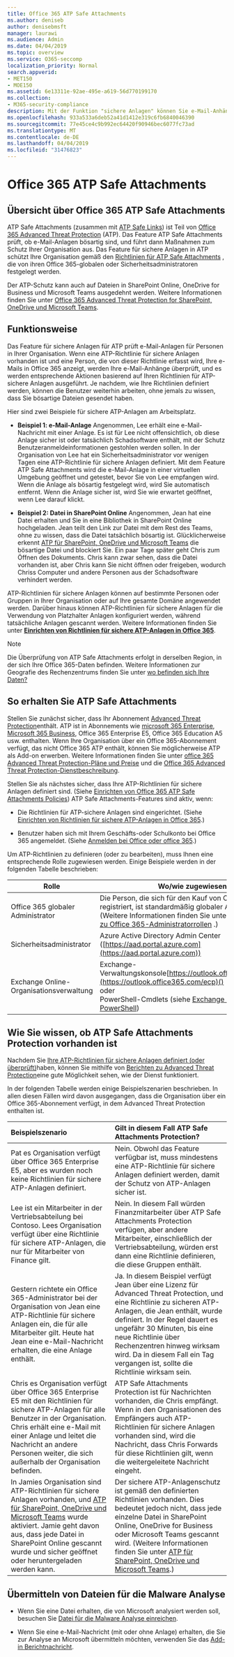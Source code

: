 ```yaml
---
title: Office 365 ATP Safe Attachments
ms.author: deniseb
author: denisebmsft
manager: laurawi
ms.audience: Admin
ms.date: 04/04/2019
ms.topic: overview
ms.service: O365-seccomp
localization_priority: Normal
search.appverid:
- MET150
- MOE150
ms.assetid: 6e13311e-92ae-495e-a619-56d770199170
ms.collection:
- M365-security-compliance
description: Mit der Funktion "sichere Anlagen" können Sie e-Mail-Anhänge per Mausklick überprüfen. Verwenden Sie sichere Anlagen, um Ihre Organisation vor schädlichen Dateien zu schützen, die Personen in e-Mails senden oder empfangen.
ms.openlocfilehash: 933a533a6deb52a41d1412e319c6fb6840046390
ms.sourcegitcommit: 77e45ce4c9b992ec64420f90946bec6077fc73ad
ms.translationtype: MT
ms.contentlocale: de-DE
ms.lasthandoff: 04/04/2019
ms.locfileid: "31476823"
---
```

# <a name="office-365-atp-safe-attachments"></a>Office 365 ATP Safe Attachments

## <a name="overview-of-office-365-atp-safe-attachments"></a>Übersicht über Office 365 ATP Safe Attachments

ATP Safe Attachments (zusammen mit [ATP Safe Links](atp-safe-links.md)) ist Teil von [Office 365 Advanced Threat Protection](office-365-atp.md) (ATP). Das Feature ATP Safe Attachments prüft, ob e-Mail-Anlagen bösartig sind, und führt dann Maßnahmen zum Schutz Ihrer Organisation aus. Das Feature für sichere Anlagen in ATP schützt Ihre Organisation gemäß den [Richtlinien für ATP Safe Attachments](set-up-atp-safe-attachments-policies.md) , die von ihren Office 365-globalen oder Sicherheitsadministratoren festgelegt werden. 
  
Der ATP-Schutz kann auch auf Dateien in SharePoint Online, OneDrive for Business und Microsoft Teams ausgedehnt werden. Weitere Informationen finden Sie unter [Office 365 Advanced Threat Protection for SharePoint, OneDrive und Microsoft Teams](atp-for-spo-odb-and-teams.md).

## <a name="how-it-works"></a>Funktionsweise

Das Feature für sichere Anlagen für ATP prüft e-Mail-Anlagen für Personen in Ihrer Organisation. Wenn eine ATP-Richtlinie für sichere Anlagen vorhanden ist und eine Person, die von dieser Richtlinie erfasst wird, Ihre e-Mails in Office 365 anzeigt, werden Ihre e-Mail-Anhänge überprüft, und es werden entsprechende Aktionen basierend auf Ihren Richtlinien für ATP-sichere Anlagen ausgeführt. Je nachdem, wie Ihre Richtlinien definiert werden, können die Benutzer weiterhin arbeiten, ohne jemals zu wissen, dass Sie bösartige Dateien gesendet haben.
  
Hier sind zwei Beispiele für sichere ATP-Anlagen am Arbeitsplatz.
  
- **Beispiel 1: e-Mail-Anlage** Angenommen, Lee erhält eine e-Mail-Nachricht mit einer Anlage. Es ist für Lee nicht offensichtlich, ob diese Anlage sicher ist oder tatsächlich Schadsoftware enthält, mit der Schutz Benutzeranmeldeinformationen gestohlen werden sollen. In der Organisation von Lee hat ein Sicherheitsadministrator vor wenigen Tagen eine ATP-Richtlinie für sichere Anlagen definiert. Mit dem Feature ATP Safe Attachments wird die e-Mail-Anlage in einer virtuellen Umgebung geöffnet und getestet, bevor Sie von Lee empfangen wird. Wenn die Anlage als bösartig festgelegt wird, wird Sie automatisch entfernt. Wenn die Anlage sicher ist, wird Sie wie erwartet geöffnet, wenn Lee darauf klickt.

- **Beispiel 2: Datei in SharePoint Online** Angenommen, Jean hat eine Datei erhalten und Sie in eine Bibliothek in SharePoint Online hochgeladen. Jean teilt den Link zur Datei mit dem Rest des Teams, ohne zu wissen, dass die Datei tatsächlich bösartig ist. Glücklicherweise erkennt [ATP für SharePoint, OneDrive und Microsoft Teams](atp-for-spo-odb-and-teams.md) die bösartige Datei und blockiert Sie. Ein paar Tage später geht Chris zum Öffnen des Dokuments. Chris kann zwar sehen, dass die Datei vorhanden ist, aber Chris kann Sie nicht öffnen oder freigeben, wodurch Chriss Computer und andere Personen aus der Schadsoftware verhindert werden.

ATP-Richtlinien für sichere Anlagen können auf bestimmte Personen oder Gruppen in Ihrer Organisation oder auf Ihre gesamte Domäne angewendet werden. Darüber hinaus können ATP-Richtlinien für sichere Anlagen für die Verwendung von Platzhalter Anlagen konfiguriert werden, während tatsächliche Anlagen gescannt werden. Weitere Informationen finden Sie unter **[Einrichten von Richtlinien für sichere ATP-Anlagen in Office 365](set-up-atp-safe-attachments-policies.md)**.

> [!NOTE]
> Die Überprüfung von ATP Safe Attachments erfolgt in derselben Region, in der sich Ihre Office 365-Daten befinden. Weitere Informationen zur Geografie des Rechenzentrums finden Sie unter [wo befinden sich Ihre Daten?](https://products.office.com/where-is-your-data-located?geo=All) 

  
## <a name="how-to-get-atp-safe-attachments"></a>So erhalten Sie ATP Safe Attachments

Stellen Sie zunächst sicher, dass Ihr Abonnement [Advanced Threat Protection](office-365-atp.md)enthält. ATP ist in Abonnements wie [microsoft 365 Enterprise](https://www.microsoft.com/microsoft-365/enterprise/home), [Microsoft 365 Business](https://www.microsoft.com/microsoft-365/business), Office 365 Enterprise E5, Office 365 Education A5 usw. enthalten. Wenn Ihre Organisation über ein Office 365-Abonnement verfügt, das nicht Office 365 ATP enthält, können Sie möglicherweise ATP als Add-on erwerben. Weitere Informationen finden Sie unter [office 365 Advanced Threat Protection-Pläne und Preise](https://products.office.com/exchange/advance-threat-protection) und die [Office 365 Advanced Threat Protection-Dienstbeschreibung](https://docs.microsoft.com/office365/servicedescriptions/office-365-advanced-threat-protection-service-description). 

Stellen Sie als nächstes sicher, dass Ihre ATP-Richtlinien für sichere Anlagen definiert sind. (Siehe [Einrichten von Office 365 ATP Safe Attachments Policies](set-up-atp-safe-attachments-policies.md)) ATP Safe Attachments-Features sind aktiv, wenn:
  
- Die Richtlinien für ATP-sichere Anlagen sind eingerichtet. (Siehe [Einrichten von Richtlinien für sichere ATP-Anlagen in Office 365](set-up-atp-safe-attachments-policies.md).)

- Benutzer haben sich mit Ihrem Geschäfts-oder Schulkonto bei Office 365 angemeldet. (Siehe [Anmelden bei Office oder office 365](https://support.office.com/article/b9582171-fd1f-4284-9846-bdd72bb28426).)

Um ATP-Richtlinien zu definieren (oder zu bearbeiten), muss Ihnen eine entsprechende Rolle zugewiesen werden. Einige Beispiele werden in der folgenden Tabelle beschrieben:

|Rolle  |Wo/wie zugewiesen  |
|---------|---------|
|Office 365 globaler Administrator |Die Person, die sich für den Kauf von Office 365 registriert, ist standardmäßig globaler Administrator. (Weitere Informationen finden Sie unter [Informationen zu Office 365-Administratorrollen](https://docs.microsoft.com/office365/admin/add-users/about-admin-roles) .)         |
|Sicherheitsadministrator |Azure Active Directory Admin Center ([https://aad.portal.azure.com](https://aad.portal.azure.com))|
|Exchange Online-Organisationsverwaltung |Exchange-Verwaltungskonsole[https://outlook.office365.com/ecp](https://outlook.office365.com/ecp)() <br>oder <br>  PowerShell-Cmdlets (siehe [Exchange Online PowerShell](https://docs.microsoft.com/powershell/exchange/exchange-online/exchange-online-powershell?view=exchange-ps)) |

## <a name="how-to-know-if-atp-safe-attachments-protection-is-in-place"></a>Wie Sie wissen, ob ATP Safe Attachments Protection vorhanden ist

Nachdem Sie [Ihre ATP-Richtlinien für sichere Anlagen definiert (oder überprüft)](set-up-atp-safe-attachments-policies.md)haben, können Sie mithilfe von [Berichten zu Advanced Threat Protection](view-reports-for-atp.md)eine gute Möglichkeit sehen, wie der Dienst funktioniert.
  
In der folgenden Tabelle werden einige Beispielszenarien beschrieben. In allen diesen Fällen wird davon ausgegangen, dass die Organisation über ein Office 365-Abonnement verfügt, in dem Advanced Threat Protection enthalten ist.
  
|**Beispielszenario**|**Gilt in diesem Fall ATP Safe Attachments Protection?**|
|:-----|:-----|
|Pat es Organisation verfügt über Office 365 Enterprise E5, aber es wurden noch keine Richtlinien für sichere ATP-Anlagen definiert.  <br/> |Nein. Obwohl das Feature verfügbar ist, muss mindestens eine ATP-Richtlinie für sichere Anlagen definiert werden, damit der Schutz von ATP-Anlagen sicher ist.  <br/> |
|Lee ist ein Mitarbeiter in der Vertriebsabteilung bei Contoso. Lees Organisation verfügt über eine Richtlinie für sichere ATP-Anlagen, die nur für Mitarbeiter von Finance gilt.  <br/> |Nein. In diesem Fall würden Finanzmitarbeiter über ATP Safe Attachments Protection verfügen, aber andere Mitarbeiter, einschließlich der Vertriebsabteilung, würden erst dann eine Richtlinie definieren, die diese Gruppen enthält.  <br/> |
|Gestern richtete ein Office 365-Administrator bei der Organisation von Jean eine ATP-Richtlinie für sichere Anlagen ein, die für alle Mitarbeiter gilt. Heute hat Jean eine e-Mail-Nachricht erhalten, die eine Anlage enthält.  <br/> |Ja. In diesem Beispiel verfügt Jean über eine Lizenz für Advanced Threat Protection, und eine Richtlinie zu sicheren ATP-Anlagen, die Jean enthält, wurde definiert. In der Regel dauert es ungefähr 30 Minuten, bis eine neue Richtlinie über Rechenzentren hinweg wirksam wird. Da in diesem Fall ein Tag vergangen ist, sollte die Richtlinie wirksam sein.  <br/> |
|Chris es Organisation verfügt über Office 365 Enterprise E5 mit den Richtlinien für sichere ATP-Anlagen für alle Benutzer in der Organisation. Chris erhält eine e-Mail mit einer Anlage und leitet die Nachricht an andere Personen weiter, die sich außerhalb der Organisation befinden.  <br/> |ATP Safe Attachments Protection ist für Nachrichten vorhanden, die Chris empfängt. Wenn in den Organisationen des Empfängers auch ATP-Richtlinien für sichere Anlagen vorhanden sind, wird die Nachricht, dass Chris Forwards für diese Richtlinien gilt, wenn die weitergeleitete Nachricht eingeht.  <br/> |
|In Jamies Organisation sind ATP-Richtlinien für sichere Anlagen vorhanden, und [ATP für SharePoint, OneDrive und Microsoft Teams](atp-for-spo-odb-and-teams.md) wurde aktiviert. Jamie geht davon aus, dass jede Datei in SharePoint Online gescannt wurde und sicher geöffnet oder heruntergeladen werden kann.  <br/> |Der sichere ATP-Anlagenschutz ist gemäß den definierten Richtlinien vorhanden. Dies bedeutet jedoch nicht, dass jede einzelne Datei in SharePoint Online, OneDrive for Business oder Microsoft Teams gescannt wird. (Weitere Informationen finden Sie unter [ATP für SharePoint, OneDrive und Microsoft Teams](atp-for-spo-odb-and-teams.md).)  <br/> |

## <a name="submitting-files-for-malware-analysis"></a>Übermitteln von Dateien für die Malware Analyse

- Wenn Sie eine Datei erhalten, die von Microsoft analysiert werden soll, besuchen Sie [Datei für die Malware Analyse einreichen](https://aka.ms/wdsi/submit).

- Wenn Sie eine e-Mail-Nachricht (mit oder ohne Anlage) erhalten, die Sie zur Analyse an Microsoft übermitteln möchten, verwenden Sie das [Add-in Berichtnachricht](enable-the-report-message-add-in.md).
